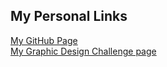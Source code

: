 ## My Personal Links
[My GitHub Page](https://github.com/dan-carroll)\
[My Graphic Design Challenge page](https://dan-carroll.github.io/graphic-design-challenge/)
